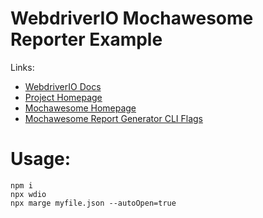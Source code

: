 # WebdriverIO Mochawesome Reporter Example

Links:

- [WebdriverIO Docs](http://webdriver.io/guide/reporters/mochawesome.html)
- [Project Homepage](https://github.com/fijijavis/wdio-mochawesome-reporter)
- [Mochawesome Homepage](https://github.com/adamgruber/mochawesome)
- [Mochawesome Report Generator CLI Flags](https://github.com/adamgruber/mochawesome-report-generator#cli-flags)

# Usage:

```shell
npm i
npx wdio
npx marge myfile.json --autoOpen=true
```
